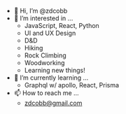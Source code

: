 - 👋 Hi, I’m @zdcobb
- 👀 I’m interested in ...
    - JavaScript, React, Python
    - UI and UX Design
    - D&D
    - Hiking
    - Rock Climbing
    - Woodworking
    - Learning new things!
- 🌱 I’m currently learning ...
    - Graphql w/ apollo, React, Prisma
- 📫 How to reach me ...
    - zdcobb@gmail.com

<!---
zdcobb/zdcobb is a ✨ special ✨ repository because its `README.md` (this file) appears on your GitHub profile.
You can click the Preview link to take a look at your changes.
--->
